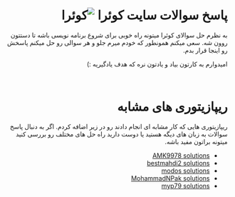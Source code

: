<div dir="rtl">

# پاسخ سوالات سایت کوئرا  ![کوئرا](https://user-images.githubusercontent.com/49264993/137637114-e0687e95-08eb-4181-98b0-56fe515f6bc7.png) 



به نظرم حل سوالای کوئرا میتونه راه خوبی برای شروع برنامه نویسی باشه تا دستتون روون شه.
سعی میکنم همونطور که خودم میرم جلو و هر سوالی رو حل میکنم پاسخش رو اینجا قرار بدم.

امیدوارم به کارتون بیاد و یادتون نره که هدف یادگیریه :)

</br>

# ریپازیتوری های مشابه
ریپازیتوری هایی که کار مشابه ای انجام دادند رو در زیر اضافه کردم. اگر به دنبال پاسخ سوالات به زبان های دیگه هستید یا دوست دارید راه حل های مختلف رو بررسی کنید میتونه براتون مفید باشه.


- [AMK9978 solutions](https://github.com/AMK9978/ProgrammingProblems/tree/master/%D9%BE%D8%A7%D8%B3%D8%AE%20%D8%B3%D9%88%D8%A7%D9%84%D8%A7%D8%AA%20%DA%A9%D9%88%D8%A6%D8%B1%D8%A7)
- [bestmahdi2 solutions](https://github.com/bestmahdi2/QueraSolutions)
- [modos solutions](https://github.com/modos/quera-answers)
- [MohammadNPak solutions](https://github.com/MohammadNPak/quera.ir)
- [myp79 solutions](https://github.com/myp79/Quera-Problem-Solution)
